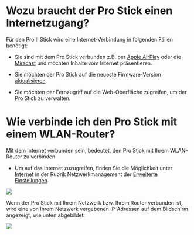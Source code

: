 # Wozu braucht der Pro Stick einen Internetzugang?

Für den Pro II Stick wird eine Internet-Verbindung in folgenden Fällen benötigt:

* Sie sind mit dem Pro Stick verbunden z.B. per [Apple AirPlay](airplay.md) oder die [Miracast](miracast.md) und möchten Inhalte vom Internet präsentieren.

* Sie möchten der Pro Stick auf die neueste Firmware-Version [aktualisieren](adv.settings.md#Aktualisieren).

* Sie möchten per Fernzugriff auf die Web-Oberfläche zugreifen, um der Pro Stick zu verwalten.

# Wie verbinde ich den Pro Stick mit einem WLAN-Router?

Mit dem Internet verbunden sein, bedeutet, den Pro Stick mit Ihrem WLAN-Router zu verbinden. 

* Um auf das Internet zuzugreifen, finden Sie die Möglichkeit unter [Internet](adv.settings.md#Internet) in der Rubrik Netzwerkmanagement der [Erweiterte Einstellungen](adv.settings.md#Netzwerkmanagement).

![](/images/EZCast_Wifi_Internet.jpg)

Wenn der Pro Stick mit Ihrem Netzwerk bzw. Ihrem Router verbunden ist, wird eine von Ihrem Netzwerk vergebenen IP-Adressen auf dem Bildschirm angezeigt, wie unten abgebildet:

![](/images/connected_to_router.jpg)

